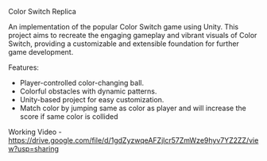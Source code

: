 Color Switch Replica

An implementation of the popular Color Switch game using Unity. This project aims to recreate the engaging gameplay and vibrant visuals of Color Switch, providing a customizable and extensible foundation for further game development.

Features:
- Player-controlled color-changing ball.
- Colorful obstacles with dynamic patterns.
- Unity-based project for easy customization.
- Match color by jumping same as color as player and will increase the score if same color is collided

Working Video - https://drive.google.com/file/d/1gdZyzwqeAFZjlcr57ZmWze9hyv7YZ2ZZ/view?usp=sharing
